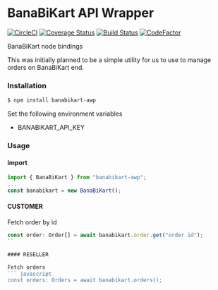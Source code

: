 # BanaBiKart API Wrapper

[![CircleCI](https://circleci.com/gh/BanaBiKart/banabikart-awp.svg?style=svg)](https://circleci.com/gh/BanaBiKart/banabikart-awp)
[![Coverage Status](https://coveralls.io/repos/github/BanaBiKart/banabikart-awp/badge.svg?branch=master)](https://coveralls.io/github/BanaBiKart/banabikart-awp?branch=master)
[![Build Status](https://travis-ci.org/BanaBiKart/banabikart-awp.svg?branch=master)](https://travis-ci.org/BanaBiKart/banabikart-awp)
[![CodeFactor](https://www.codefactor.io/repository/github/BanaBiKart/banabikart-awp/badge)](https://www.codefactor.io/repository/github/BanaBiKart/banabikart-awp)

BanaBiKart node bindings

This was initially planned to be a simple utility for us to use to manage orders on BanaBiKart end.

### Installation

```bash
$ npm install banabikart-awp
```

Set the following environment variables
 - BANABIKART_API_KEY

### Usage

#### import
``` javascript
import { BanaBiKart } from "banabikart-awp";
...
const banabikart = new BanaBiKart();

```

#### CUSTOMER 

Fetch order by id
``` javascript
const order: Order[] = await banabikart.order.get("order id");
``

#### RESELLER

Fetch orders
``` javascript
const orders: Orders = await banabikart.orders();
```

